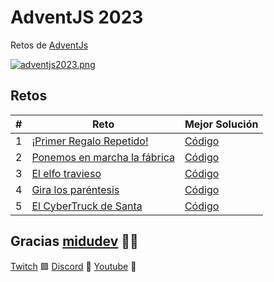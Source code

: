 # AdventJS 2023

Retos de [AdventJs](https://adventjs.dev)

[![adventjs2023.png](https://i.postimg.cc/RFLBqJVZ/adventjs.png)](https://adventjs.dev)

## Retos

| #   | Reto                                                               | Mejor Solución                                   |
| --- | ------------------------------------------------------------------ | ------------------------------------------------ |
| 1   | [¡Primer Regalo Repetido!](./challenges/challenge01/README.md)     | [Código](./challenges/challenge01/solution01.js) |
| 2   | [Ponemos en marcha la fábrica](./challenges/challenge02/README.md) | [Código](./challenges/challenge02/solution01.js) |
| 3   | [El elfo travieso](./challenges/challenge03/README.md)             | [Código](./challenges/challenge03/solution01.js) |
| 4   | [Gira los paréntesis](./challenges/challenge04/README.md)          | [Código](./challenges/challenge04/solution01.js) |
| 5   | [El CyberTruck de Santa](./challenges/challenge05/README.md)       | [Código](./challenges/challenge05/solution01.js) |

## Gracias [midudev](https://twitter.com/midudev) 🧑‍💻

[Twitch](https://twitch.tv/midudev) 🟪 [Discord](https://discord.gg/midudev) 🔵 [Youtube](https://youtube.com/midudev) 🔴
